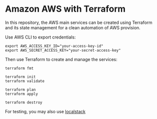 # Amazon AWS with Terraform
In this repository, the AWS main services can be created using Terraform and its state management for a clean automation of AWS provision.

Use AWS CLI to export credentials:
```
export AWS_ACCESS_KEY_ID="your-access-key-id"
export AWS_SECRET_ACCESS_KEY="your-secret-access-key"
```

Then use Terraform to create and manage the services:
```
terraform fmt

terraform init
terraform validate

terraform plan
terraform apply

terraform destroy
```
For testing, you may also use [localstack](https://github.com/memor24/terraform-aws/tree/main/localstack)
